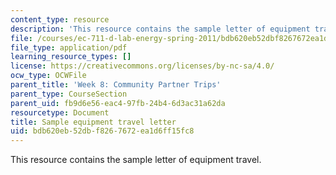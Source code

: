 ```yaml
---
content_type: resource
description: 'This resource contains the sample letter of equipment travel. '
file: /courses/ec-711-d-lab-energy-spring-2011/bdb620eb52dbf8267672ea1d6ff15fc8_MITEC_711S11_trip_ltr.pdf
file_type: application/pdf
learning_resource_types: []
license: https://creativecommons.org/licenses/by-nc-sa/4.0/
ocw_type: OCWFile
parent_title: 'Week 8: Community Partner Trips'
parent_type: CourseSection
parent_uid: fb9d6e56-eac4-97fb-24b4-6d3ac31a62da
resourcetype: Document
title: Sample equipment travel letter
uid: bdb620eb-52db-f826-7672-ea1d6ff15fc8
---
```

This resource contains the sample letter of equipment travel. 
